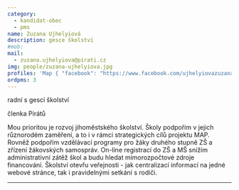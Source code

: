 ```yaml
---
category:
  - kandidat-obec
  - pms
name: Zuzana Ujhelyiová
description: gesce školství
#mob:
mail:
  - zuzana.ujhelyiova@pirati.cz
img: people/zuzana-ujhelyiova.jpg
profiles: 'Map { "facebook": "https://www.facebook.com/ujhelyiovazuzana" }'
ordpms: 3
---
```


radní s gescí školství

členka Pirátů

Mou prioritou je rozvoj jihoměstského školství. Školy podpořím v jejich různorodém zaměření, a to i v rámci strategických cílů projektu MAP. Rovněž podpořím vzdělávací programy pro žáky druhého stupně ZŠ a zřízení žákovských samospráv. On-line registrací do ZŠ a MŠ snížím administrativní zátěž škol a budu hledat mimorozpočtové zdroje financování. Školství otevřu veřejnosti - jak centralizací informací na jedné webové stránce, tak i pravidelnými setkání s rodiči.

---
